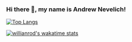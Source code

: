 ### Hi there 👋, my name is Andrew Nevelich!

[![Top Langs](https://github-readme-stats.vercel.app/api/top-langs/?username=Giroskop&hide=PHP&layout=compact)](https://github.com/Giroskop/github-readme-stats) 

[![willianrod's wakatime stats](https://github-readme-stats.vercel.app/api/wakatime?username=Giroskop)](https://github.com/Giroskop/github-readme-stats)



<!--
**Giroskop/Giroskop** is a ✨ _special_ ✨ repository because its `README.md` (this file) appears on your GitHub profile.

Here are some ideas to get you started:

- 🔭 I’m currently working on ...
- 🌱 I’m currently learning ...
- 👯 I’m looking to collaborate on ...
- 🤔 I’m looking for help with ...
- 💬 Ask me about ...
- 📫 How to reach me: ...
- 😄 Pronouns: ...
- ⚡ Fun fact: ...
-->

